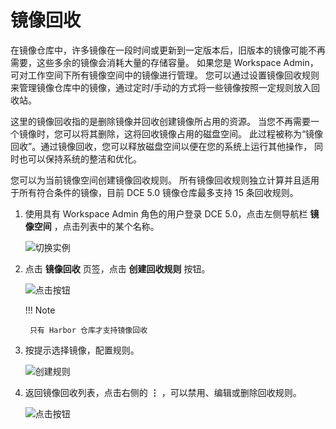 # 镜像回收

在镜像仓库中，许多镜像在一段时间或更新到一定版本后，旧版本的镜像可能不再需要，这些多余的镜像会消耗大量的存储容量。
如果您是 Workspace Admin，可对工作空间下所有镜像空间中的镜像进行管理。
您可以通过设置镜像回收规则来管理镜像仓库中的镜像，通过定时/手动的方式将一些镜像按照一定规则放入回收站。

这里的镜像回收指的是删除镜像并回收创建镜像所占用的资源。
当您不再需要一个镜像时，您可以将其删除，这将回收镜像占用的磁盘空间。
此过程被称为“镜像回收”。通过镜像回收，您可以释放磁盘空间以便在您的系统上运行其他操作，
同时也可以保持系统的整洁和优化。

您可以为当前镜像空间创建镜像回收规则。
所有镜像回收规则独立计算并且适用于所有符合条件的镜像，目前 DCE 5.0 镜像仓库最多支持 15 条回收规则。

1. 使用具有 Workspace Admin 角色的用户登录 DCE 5.0，点击左侧导航栏 __镜像空间__ ，点击列表中的某个名称。

    ![切换实例](https://docs.daocloud.io/daocloud-docs-images/docs/zh/docs/kangaroo/images/space01.png)

1. 点击 __镜像回收__ 页签，点击 __创建回收规则__ 按钮。

    ![点击按钮](https://docs.daocloud.io/daocloud-docs-images/docs/zh/docs/kangaroo/images/reclaim01.png)

    !!! Note

        只有 Harbor 仓库才支持镜像回收

1. 按提示选择镜像，配置规则。

    ![创建规则](https://docs.daocloud.io/daocloud-docs-images/docs/zh/docs/kangaroo/images/reclaim02.png)

1. 返回镜像回收列表，点击右侧的 __⋮__ ，可以禁用、编辑或删除回收规则。

    ![点击按钮](https://docs.daocloud.io/daocloud-docs-images/docs/zh/docs/kangaroo/images/reclaim03.png)

